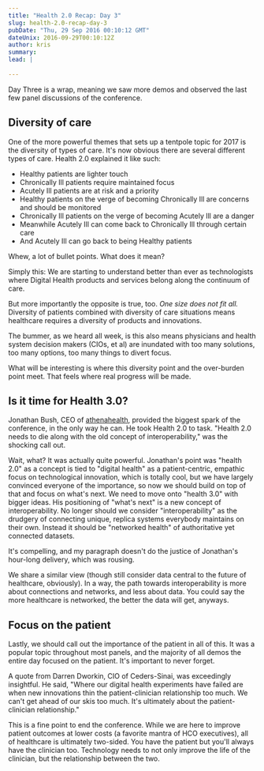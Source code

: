 ```yaml
---
title: "Health 2.0 Recap: Day 3"
slug: health-2.0-recap-day-3
pubDate: "Thu, 29 Sep 2016 00:10:12 GMT"
dateUnix: 2016-09-29T00:10:12Z
author: kris
summary: 
lead: |
    
---
```


Day Three is a wrap, meaning we saw more demos and observed the last few panel discussions of the conference.

## Diversity of care

One of the more powerful themes that sets up a tentpole topic for 2017 is the diversity of types of care. It's now obvious there are several different types of care. Health 2.0 explained it like such:

* Healthy patients are lighter touch
* Chronically Ill patients require maintained focus
* Acutely Ill patients are at risk and a priority
* Healthy patients on the verge of becoming Chronically Ill are concerns and should be monitored
* Chronically Ill patients on the verge of becoming Acutely Ill are a danger
* Meanwhile Acutely Ill can come back to Chronically Ill through certain care
* And Acutely Ill can go back to being Healthy patients

Whew, a lot of bullet points. What does it mean?

Simply this: We are starting to understand better than ever as technologists where Digital Health products and services belong along the continuum of care.

But more importantly the opposite is true, too. _One size does not fit all._ Diversity of patients combined with diversity of care situations means healthcare requires a diversity of products and innovations.

The bummer, as we heard all week, is this also means physicians and health system decision makers (CIOs, et al) are inundated with too many solutions, too many options, too many things to divert focus.

What will be interesting is where this diversity point and the over-burden point meet. That feels where real progress will be made.

## Is it time for Health 3.0?

Jonathan Bush, CEO of [athenahealth][1], provided the biggest spark of the conference, in the only way he can. He took Health 2.0 to task. "Health 2.0 needs to die along with the old concept of interoperability," was the shocking call out. 

Wait, what? It was actually quite powerful. Jonathan's point was "health 2.0" as a concept is tied to "digital health" as a patient-centric, empathic focus on technological innovation, which is totally cool, but we have largely convinced everyone of the importance, so now we should build on top of that and focus on what's next. We need to move onto "health 3.0" with bigger ideas. His positioning of "what's next" is a new concept of interoperability. No longer should we consider "interoperability" as the drudgery of connecting unique, replica systems everybody maintains on their own. Instead it should be "networked health" of authoritative yet connected datasets.

It's compelling, and my paragraph doesn't do the justice of Jonathan's hour-long delivery, which was rousing.

We share a similar view (though still consider data central to the future of healthcare, obviously). In a way, the path towards interoperability is more about connections and networks, and less about data. You could say the more healthcare is networked, the better the data will get, anyways.

## Focus on the patient

Lastly, we should call out the importance of the patient in all of this. It was a popular topic throughout most panels, and the majority of all demos the entire day focused on the patient. It's important to never forget.

A quote from Darren Dworkin, CIO of Ceders-Sinai, was exceedingly insightful. He said, "Where our digital health experiments have failed are when new innovations thin the patient-clinician relationship too much. We can't get ahead of our skis too much. It's ultimately about the patient-clinician relationship."

This is a fine point to end the conference. While we are here to improve patient outcomes at lower costs (a favorite mantra of HCO executives), all of healthcare is ultimately two-sided. You have the patient but you'll always have the clinician too. Technology needs to not only improve the life of the clinician, but the relationship between the two.

[1]: http://athenahealth.com
